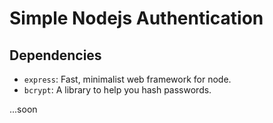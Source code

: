 # Simple Nodejs Authentication

## Dependencies

- `express`: Fast, minimalist web framework for node.
- `bcrypt`: A library to help you hash passwords.

...soon
